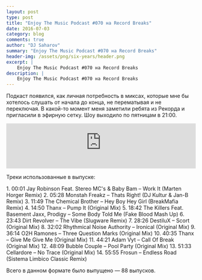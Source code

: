 ```yaml
---
layout: post
type: post
title: "Enjoy The Music Podcast #070 на Record Breaks"
date: 2016-07-03
category: blog
comments: true
author: "DJ Saharov"
summary: "Enjoy The Music Podcast #070 на Record Breaks"
header-img: /assets/png/six-years/header.png
excerpt: |
    Enjoy The Music Podcast #070 на Record Breaks
description: |
    Enjoy The Music Podcast #070 на Record Breaks
---
```


<p>
<span class="firstcharacter">П</span>одкаст появился, как личная потребность в миксах, которые мне бы хотелось слушать от начала до конца, не перематывая и не переключая. В какой-то момент меня заметили ребята из Рекорда и пригласили в эфирную сетку. Шоу выходило по пятницам в 21:00.
</p>

<iframe width="100%" height="120" src="https://player-widget.mixcloud.com/widget/iframe/?hide_cover=1&feed=%2Fdjsaharovofficial%2Fenjoy-the-music-podcast-070%2F" frameborder="0" allow="encrypted-media; fullscreen; autoplay; idle-detection; speaker-selection; web-share;" ></iframe>

<p>Треки использованные в выпуске:</p>
1. 00:01 Jay Robinson Feat. Stereo MC's & Baby Bam – Work It (Marten Horger Remix)
2. 05:28 Monstah Freakz – Thats Right! (DJ Kultur & Jan-B Remix)
3. 11:49 The Chemical Brother – Hey Boy Hey Girl (BreakMafia Remix)
4. 14:50 Thanx – Pump It (Original Mix)
5. 18:42 The Killers Feat. Basement Jaxx, Prodigy – Some Body Told Me (Fake Blood Mash Up)
6. 23:43 Dirt Revolver – The Vibe (Slugware Remix)
7. 28:26 DestiluX – Scort (Original Mix)
8. 32:02 Rhythmical Noise Authority – Ironical (Original Mix)
9. 36:14 O2H Ramones – Three Question Marks (Original Mix)
10. 40:35 Thanx – Give Me Give Me (Original Mix)
11. 44:21 Adam Vyt – Call Of Break (Original Mix)
12. 48:09 Bubble Couple – Pool Party (Original Mix)
13. 51:33 Cellardore – No Trace (Original Mix)
14. 55:55 Frosun – Endless Road (Sistema Limbico Classic Remix)

<p>Всего в данном формате было выпущено &mdash; 88 выпусков.</p>
